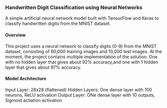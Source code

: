 ### Handwritten Digit Classification using Neural Networks
A simple artificial neural network model built with TensorFlow and Keras to classify handwritten digits from the MNIST dataset.

#### Overview
This project uses a neural network to classify digits (0-9) from the MNIST dataset, consisting of 60,000 training images and 10,000 test images.
At the moment, the project contains multiple implementation of the solution. One with no hidden layer that gives about 92% accuracy,and one with 1 hidden layer that gives about 97% accuracy.

#### Model Architecture
Input Layer: 28x28 (flattened)
Hidden Layers: One dense layer with 100 neurons, ReLU activation
Output Layer: ONe dense layer with 10 outputs, Sigmoid actiation activation
